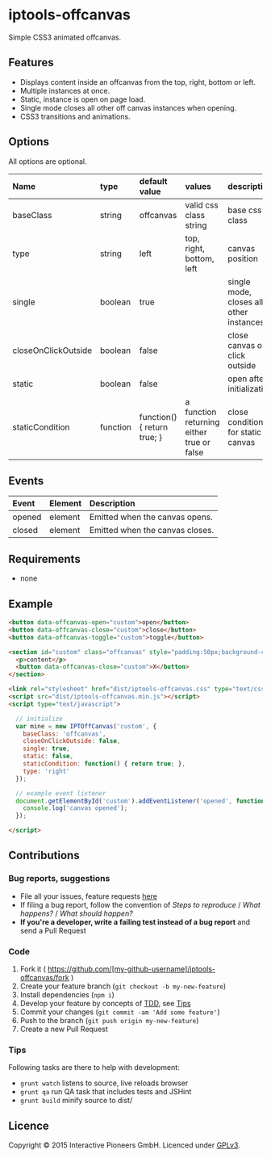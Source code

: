 # iptools-offcanvas

Simple CSS3 animated offcanvas.

## Features

- Displays content inside an offcanvas from the top, right, bottom or left.
- Multiple instances at once.
- Static, instance is open on page load.
- Single mode closes all other off canvas instances when opening.
- CSS3 transitions and animations.

## Options

All options are optional.

Name                 | type     | default value               | values                                     | description
:--------------------|:---------|:----------------------------|:-------------------------------------------|:-----------------------------------
baseClass            | string   | offcanvas                   | valid css class string                     | base css class
type                 | string   | left                        | top, right, bottom, left                   | canvas position
single               | boolean  | true                        |                                            | single mode, closes all other instances
closeOnClickOutside  | boolean  | false                       |                                            | close canvas on click outside
static               | boolean  | false                       |                                            | open after initialization
staticCondition      | function | function() { return true; } | a function returning either true or false  | close condition for static canvas

## Events

Event        | Element        | Description
:------------|:---------------|:-----------
opened       | element        | Emitted when the canvas opens.
closed       | element        | Emitted when the canvas closes.

## Requirements

- none

## Example

```html
<button data-offcanvas-open="custom">open</button>
<button data-offcanvas-close="custom">close</button>
<button data-offcanvas-toggle="custom">toggle</button>

<section id="custom" class="offcanvas" style="padding:50px;background-color:rgba(0,0,0,0.5);">
  <p>content</p>
  <button data-offcanvas-close="custom">X</button>
</section>

<link rel="stylesheet" href="dist/iptools-offcanvas.css" type="text/css">
<script src="dist/iptools-offcanvas.min.js"></script>
<script type="text/javascript">

  // initialize
  var mine = new IPTOffCanvas('custom', {
    baseClass: 'offcanvas',
    closeOnClickOutside: false,
    single: true,
    static: false,
    staticCondition: function() { return true; },
    type: 'right'
  });

  // example event listener
  document.getElementById('custom').addEventListener('opened', function() {
    console.log('canvas opened');
  });

</script>
```

## Contributions

### Bug reports, suggestions

- File all your issues, feature requests [here](https://github.com/interactive-pioneers/iptools-offcanvas/issues)
- If filing a bug report, follow the convention of _Steps to reproduce_ / _What happens?_ / _What should happen?_
- __If you're a developer, write a failing test instead of a bug report__ and send a Pull Request

### Code

1. Fork it ( https://github.com/[my-github-username]/iptools-offcanvas/fork )
2. Create your feature branch (`git checkout -b my-new-feature`)
3. Install dependencies (`npm i`)
4. Develop your feature by concepts of [TDD](http://en.wikipedia.org/wiki/Test-driven_development), see [Tips](#tips)
5. Commit your changes (`git commit -am 'Add some feature'`)
6. Push to the branch (`git push origin my-new-feature`)
7. Create a new Pull Request

### Tips

Following tasks are there to help with development:

- `grunt watch` listens to source, live reloads browser
- `grunt qa` run QA task that includes tests and JSHint
- `grunt build` minify source to dist/

## Licence

Copyright © 2015 Interactive Pioneers GmbH. Licenced under [GPLv3](LICENSE).
